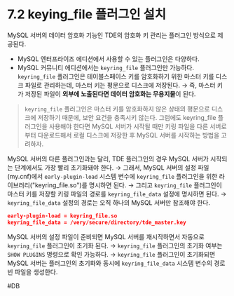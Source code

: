 # 7.2 keying\_file 플러그인 설치

MySQL 서버의 데이터 암호화 기능인 TDE의 암호화 키 관리는 플러그인 방식으로 제공된다.

* MySQL 엔터프라이즈 에디션에서 사용할 수 있는 플러그인은 다양하다.
* MySQL 커뮤니티 에디션에서는 `keyring_file` 플러그인만 가능하다. `keyring_file` 플러그인은 테이블스페이스 키를 암호화하기 위한 마스터 키를 디스크 파일로 관리하는데, 마스터 키는 평문으로 디스크에 저장된다. → 즉, 마스터 키가 저장된 파일이 **외부에 노출된다면 데이터 암호화는 무용지물**이 된다.

> `keyring_file` 플러그인은 마스터 키를 암호화하지 않은 상태의 평문으로 디스크에 저장하기 때문에, 보안 요건을 충족시키 않는다. 그럼에도 keyring\_file 플러그인을 사용해야 한다면 MySQL 서버가 시작될 때만 키링 파일을 다른 서버로 부터 다운로드해서 로컬 디스크에 저장한 후 MySQL 서버를 시작하는 방법을 고려하자.

MySQL 서버의 다른 플러그인과는 달리, TDE 플러그인의 경우 MySQL 서버가 시작되는 단계에서도 가장 빨리 초기화돼야 한다. → 그래서, MySQL 서버의 설정 파일(my.cnf)에서 `early-plugin-load` 시스템 변수에 `keyring_file` 플러그인을 위한 라이브러리("keyring\_file.so")를 명시하면 된다. → 그리고 `keyring_file` 플러그인이 마스터 키를 저장할 키링 파일의 경로를 `keyring_file_data` 설정에 명시하면 된다. → `keyring_file_data` 설정의 경로는 오직 하나의 MySQL 서버만 참조해야 한다.

```json
early-plugin-load = keyring_file.so
keyring_file_data = /very/secure/directory/tde_master.key
```

MySQL 서버의 설정 파일이 준비되면 MySQL 서버를 재시작하면서 자동으로 `keyring_file` 플러그인이 초기화 된다. → `keyring_file` 플러그인의 초기화 여부는 `SHOW PLUGINS` 명령으로 확인 가능하다. → `keyring_file` 플러그인이 초기화되면 MySQL 서버는 플러그인의 초기화와 동시에 `keyring_file_data` 시스템 변수의 경로 빈 파일을 생성한다.

\#DB
